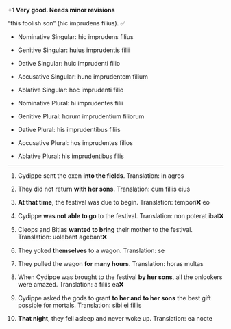 **+1 Very good. Needs minor revisions**

“this foolish son” (hic imprudens filius). ✅
- Nominative Singular: hic imprudens filius
- Genitive Singular: huius imprudentis filii
- Dative Singular: huic imprudenti filio
- Accusative Singular: hunc imprudentem filium
- Ablative Singular: hoc imprudenti filio

- Nominative Plural: hi imprudentes filii
- Genitive Plural: horum imprudentium filiorum
- Dative Plural: his imprudentibus filiis
- Accusative Plural: hos imprudentes filios
- Ablative Plural: his imprudentibus filis

---

1. Cydippe sent the oxen **into the fields**. Translation: in agros

2. They did not return **with her sons**. Translation: cum filiis eius

3. **At that time**, the festival was due to begin. Translation: tempori❌ eo 

4. Cydippe **was not able to go** to the festival. Translation: non poterat ibat❌

5. Cleops and Bitias **wanted to bring** their mother to the festival. Translation: uolebant agebant❌

6. They yoked **themselves** to a wagon. Translation: se

7. They pulled the wagon **for many hours**. Translation: horas multas

8. When Cydippe was brought to the festival **by her sons**, all the onlookers were amazed. Translation: a filiis ea❌

9. Cydippe asked the gods to grant **to her and to her sons** the best gift possible for mortals. Translation: sibi ei filiis  

10. **That night**, they fell asleep and never woke up. Translation: ea nocte
